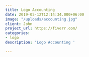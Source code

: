 ```yaml
---
title: Logo Accounting
date: 2019-05-12T12:14:34.000+06:00
image: "/uploads/accounting.jpg"
client: John
project_url: https://fiverr.com/
categories:
- logo
description: 'Logo Accounting '

---
```


